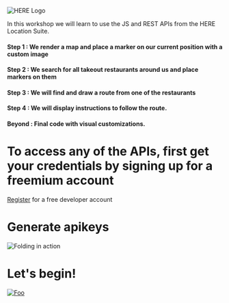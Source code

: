 ![HERE Logo](/img/titleImage.png) 

In this workshop we will learn to use the JS and REST APIs from the HERE Location Suite.

#### Step 1 : We render a map and place a marker on our current position with a custom image
#### Step 2 : We search for all takeout restaurants around us and place markers on them
#### Step 3 : We will find and draw a route from one of the restaurants
#### Step 4 : We will display instructions to follow the route.
#### Beyond : Final code with visual customizations.

# To access any of the APIs, first get your credentials by signing up for a freemium account

[Register](https://developer.here.com/freemium) for a free developer account</br>

# Generate apikeys
![Folding in action](/img/Day0Gif.gif)

# Let's begin!

[![Foo](/img/s1.png)](/Step1.md) 





